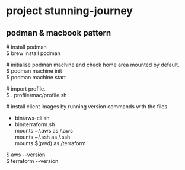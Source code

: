 # project stunning-journey
  
## podman & macbook pattern
  
\# install podman  
$ brew install podman
  
\# initialise podman machine and check home area mounted by default.  
$ podman machine init  
$ podman machine start  
  
\# import profile.  
$ . profile/mac/profile.sh  
  
\# install client images by running version commands with the files  
* bin/aws-cli.sh  
* bin/terraform.sh  
  mounts ~/.aws as /.aws  
  mounts ~/.ssh as /.ssh  
  mounts $(pwd) as /terraform  

  
$ aws --version  
$ terraform --version  

